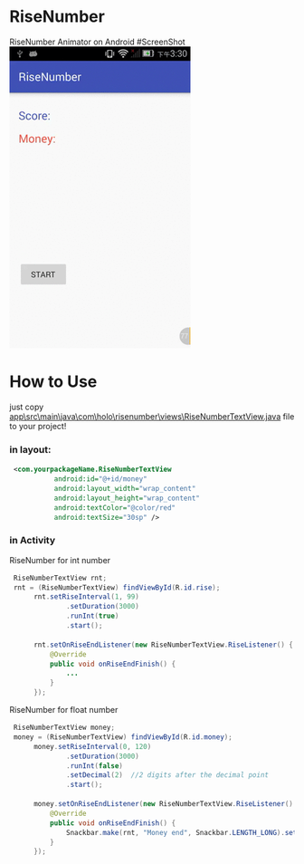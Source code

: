 # RiseNumber
RiseNumber Animator on Android
#ScreenShot
![](ScreenShot/device-2016-01-16-151426.gif)
# How to Use
just copy [app\src\main\java\com\holo\risenumber\views\RiseNumberTextView.java](app/src/main/java/com/holo/risenumber/views/RiseNumberTextView.java)
file to your project!
 ### in layout:
 ``` xml
  <com.yourpackageName.RiseNumberTextView
            android:id="@+id/money"
            android:layout_width="wrap_content"
            android:layout_height="wrap_content"
            android:textColor="@color/red"
            android:textSize="30sp" />
 ```
  ### in Activity
  RiseNumber for int number
  ``` java
   RiseNumberTextView rnt;
   rnt = (RiseNumberTextView) findViewById(R.id.rise);
        rnt.setRiseInterval(1, 99)
                .setDuration(3000)
                .runInt(true)
                .start();

        rnt.setOnRiseEndListener(new RiseNumberTextView.RiseListener() {
            @Override
            public void onRiseEndFinish() {
                ...
            }
        });
  ```
   RiseNumber for float number
  ``` java
   RiseNumberTextView money;
   money = (RiseNumberTextView) findViewById(R.id.money);
        money.setRiseInterval(0, 120)
                .setDuration(3000)
                .runInt(false)
                .setDecimal(2)  //2 digits after the decimal point
                .start();

        money.setOnRiseEndListener(new RiseNumberTextView.RiseListener() {
            @Override
            public void onRiseEndFinish() {
                Snackbar.make(rnt, "Money end", Snackbar.LENGTH_LONG).setAction("Action", null).show();
            }
        });
  ```
   
